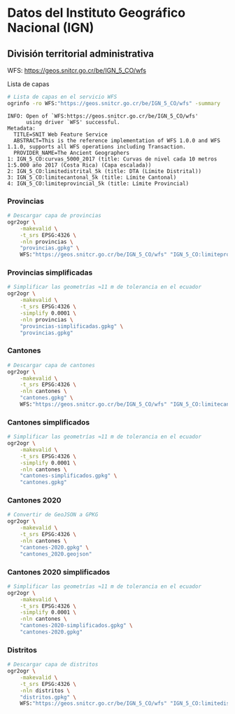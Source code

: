 # Datos del Instituto Geográfico Nacional (IGN)

## División territorial administrativa

WFS: https://geos.snitcr.go.cr/be/IGN_5_CO/wfs

Lista de capas

```bash
# Lista de capas en el servicio WFS
ogrinfo -ro WFS:"https://geos.snitcr.go.cr/be/IGN_5_CO/wfs" -summary
```

```
INFO: Open of `WFS:https://geos.snitcr.go.cr/be/IGN_5_CO/wfs'
      using driver `WFS' successful.
Metadata:
  TITLE=SNIT Web Feature Service
  ABSTRACT=This is the reference implementation of WFS 1.0.0 and WFS 1.1.0, supports all WFS operations including Transaction.
  PROVIDER_NAME=The Ancient Geographers
1: IGN_5_CO:curvas_5000_2017 (title: Curvas de nivel cada 10 metros 1:5.000 año 2017 (Costa Rica) (Capa escalada))
2: IGN_5_CO:limitedistrital_5k (title: DTA (Límite Distrital))
3: IGN_5_CO:limitecantonal_5k (title: Límite Cantonal)
4: IGN_5_CO:limiteprovincial_5k (title: Límite Provincial)
```

### Provincias

```bash
# Descargar capa de provincias
ogr2ogr \
    -makevalid \
    -t_srs EPSG:4326 \
    -nln provincias \
    "provincias.gpkg" \
    WFS:"https://geos.snitcr.go.cr/be/IGN_5_CO/wfs" "IGN_5_CO:limiteprovincial_5k"
```

### Provincias simplificadas

```bash
# Simplificar las geometrías ≈11 m de tolerancia en el ecuador
ogr2ogr \
    -makevalid \
    -t_srs EPSG:4326 \
    -simplify 0.0001 \
    -nln provincias \
    "provincias-simplificadas.gpkg" \
    "provincias.gpkg"
```

### Cantones

```bash
# Descargar capa de cantones
ogr2ogr \
    -makevalid \
    -t_srs EPSG:4326 \
    -nln cantones \
    "cantones.gpkg" \
    WFS:"https://geos.snitcr.go.cr/be/IGN_5_CO/wfs" "IGN_5_CO:limitecantonal_5k"
```

### Cantones simplificados

```bash
# Simplificar las geometrías ≈11 m de tolerancia en el ecuador
ogr2ogr \
    -makevalid \
    -t_srs EPSG:4326 \
    -simplify 0.0001 \
    -nln cantones \
    "cantones-simplificados.gpkg" \
    "cantones.gpkg"
```

### Cantones 2020

```bash
# Convertir de GeoJSON a GPKG
ogr2ogr \
    -makevalid \
    -t_srs EPSG:4326 \
    -nln cantones \
    "cantones-2020.gpkg" \
    "cantones_2020.geojson"
```

### Cantones 2020 simplificados

```bash
# Simplificar las geometrías ≈11 m de tolerancia en el ecuador
ogr2ogr \
    -makevalid \
    -t_srs EPSG:4326 \
    -simplify 0.0001 \
    -nln cantones \
    "cantones-2020-simplificados.gpkg" \
    "cantones-2020.gpkg"
```

### Distritos

```bash
# Descargar capa de distritos
ogr2ogr \
    -makevalid \
    -t_srs EPSG:4326 \
    -nln distritos \
    "distritos.gpkg" \
    WFS:"https://geos.snitcr.go.cr/be/IGN_5_CO/wfs" "IGN_5_CO:limitedistrital_5k"
```

